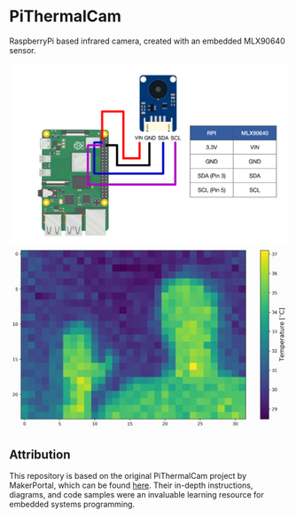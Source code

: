 # PiThermalCam
RaspberryPi based infrared camera, created with an embedded MLX90640 sensor.

<img src="https://raw.githubusercontent.com/jaredlandau/PiThermalCam/main/mlx90640_rpi_wiring_diagram_w_table.png" alt="drawing" width="1000"/>

<img src="https://raw.githubusercontent.com/jaredlandau/PiThermalCam/main/mlx90640_test_24x32.png" alt="drawing" width="1000"/>

## Attribution
This repository is based on the original PiThermalCam project by MakerPortal, which can be found <a href="https://makersportal.com/blog/2020/6/8/high-resolution-thermal-camera-with-raspberry-pi-and-mlx90640">here</a>. Their in-depth instructions, diagrams, and code samples were an invaluable learning resource for embedded systems programming.
